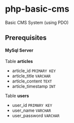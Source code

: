 # php-basic-cms

Basic CMS System (using PDO)

## Prerequisites
#### MySql Server
Table  **articles**
- article_id `PRIMARY KEY`
- article_title `VARCHAR`
- article_content `TEXT`
- article_timestamp `INT`

Table  **users**
- user_id `PRIMARY KEY`
- user_name `VARCHAR`
- user_password `VARCHAR`
